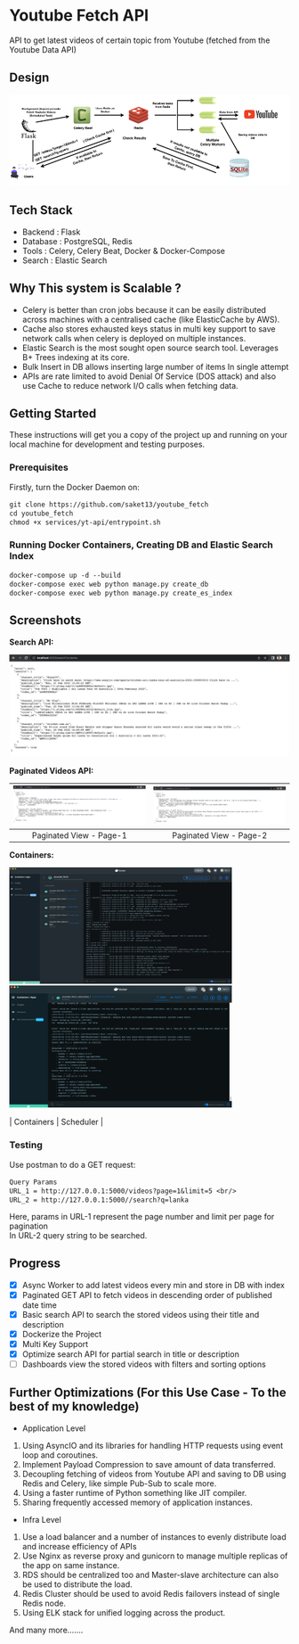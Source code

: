 # Youtube Fetch API

API to get latest videos of certain topic from Youtube (fetched from the Youtube Data API) 

## Design

![image](images/Flow.jpeg)

## Tech Stack

- Backend : Flask
- Database : PostgreSQL, Redis
- Tools : Celery, Celery Beat, Docker & Docker-Compose
- Search : Elastic Search

## Why This system is Scalable ?

- Celery is better than cron jobs because it can be easily distributed across machines with a centralised cache (like ElasticCache by AWS).
- Cache also stores exhausted keys status in multi key support to save network calls when celery is deployed on multiple instances.
- Elastic Search is the most sought open source search tool. Leverages B+ Trees indexing at its core.
- Bulk Insert in DB allows inserting large number of items In single attempt
- APIs are rate limited to avoid Denial Of Service (DOS attack) and also use Cache to reduce network I/O calls when fetching data.

## Getting Started

These instructions will get you a copy of the project up and running on your local machine for development and testing purposes.

### Prerequisites

Firstly, turn the Docker Daemon on:

```
git clone https://github.com/saket13/youtube_fetch
cd youtube_fetch
chmod +x services/yt-api/entrypoint.sh
```

### Running Docker Containers, Creating DB and Elastic Search Index

``` 
docker-compose up -d --build
docker-compose exec web python manage.py create_db
docker-compose exec web python manage.py create_es_index
```

## Screenshots


**Search API:**

![Notification](images/Search.png)

**Paginated Videos API:**

| ![Charging](images/Paginated-1.png)  |  ![Discharging](images/Paginated-2.png) |
|:---:|:---:|
| Paginated View - Page-1 | Paginated View - Page-2 |

**Containers:**

<p float="left">
  <img src="/images/containers.png" width="400" />
  <img src="/images/Scheduler.png" width="400" /> 
</p>
| Containers | Scheduler |

### Testing

Use postman to do a GET request:

```
Query Params
URL_1 = http://127.0.0.1:5000/videos?page=1&limit=5 <br/>
URL_2 = http://127.0.0.1:5000//search?q=lanka
```
Here, params in URL-1 represent the page number and limit per page for pagination <br/>
In URL-2 query string to be searched.

## Progress

- [x] Async Worker to add latest videos every min and store in DB with index
- [x] Paginated GET API to fetch videos in descending order of published date time
- [x] Basic search API to search the stored videos using their title and description
- [x] Dockerize the Project
- [x] Multi Key Support
- [x] Optimize search API for partial search in title or description
- [ ] Dashboards view the stored videos with filters and sorting options

## Further Optimizations (For this Use Case - To the best of my knowledge)

- Application Level
1. Using AsyncIO and its libraries for handling HTTP requests using event loop and coroutines.
2. Implement Payload Compression to save amount of data transferred.
3. Decoupling fetching of videos from Youtube API and saving to DB using Redis and Celery, like simple Pub-Sub to scale more.
4. Using a faster runtime of Python something like JIT compiler.
5. Sharing frequently accessed memory of application instances.

- Infra Level
1. Use a load balancer and a number of instances to evenly distribute load and increase efficiency of APIs
2. Use Nginx as reverse proxy and gunicorn to manage multiple replicas of the app on same instance.
3. RDS should be centralized too and Master-slave architecture can also be used to distribute the load.
4. Redis Cluster should be used to avoid Redis failovers instead of single Redis node.
5. Using ELK stack for unified logging across the product.

And many more.......


